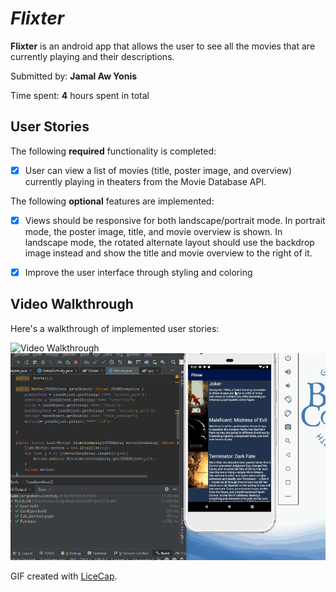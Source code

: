 # *Flixter*

**Flixter** is an android app that allows the user to see all the movies that are currently playing and their descriptions.

Submitted by: **Jamal Aw Yonis**

Time spent: **4** hours spent in total

## User Stories

The following **required** functionality is completed:

* [x] User can view a list of movies (title, poster image, and overview) currently playing in theaters from the Movie Database API.

The following **optional** features are implemented:

* [x] Views should be responsive for both landscape/portrait mode. In portrait mode, the poster image, title, and movie overview is shown. In landscape mode, the rotated alternate layout should use the backdrop image instead and show the title and movie overview to the right of it.

* [x] Improve the user interface through styling and coloring

## Video Walkthrough

Here's a walkthrough of implemented user stories:

<img src='GIF.gif' title='Video Walkthrough' width='' alt='Video Walkthrough' />
<br>
<img src='GIF2.gif' title='Video Walkthrough' width='' alt='Video Walkthrough' />

GIF created with [LiceCap](http://www.cockos.com/licecap/).
